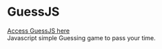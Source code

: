 # GuessJS
<a href="https://agezao.github.io/GuessJS">Access GuessJS here</a> <br/>
Javascript simple Guessing game to pass your time.
